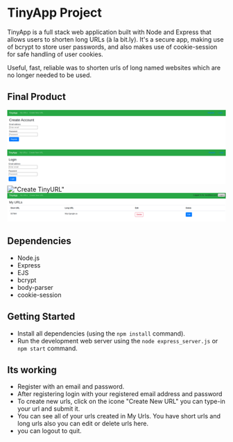 # TinyApp Project

TinyApp is a full stack web application built with Node and Express that allows users to shorten long URLs (à la bit.ly).
It's a secure app, making use of bcrypt to store user passwords, and also makes use of cookie-session for safe handling of user cookies. 

Useful, fast, reliable was to shorten urls of long named websites which are no longer needed to be used.
## Final Product


!["Create Account"](https://github.com/Rabhas01/tinyapp-/blob/master/docs/create_user.png?raw=true)
!["Login Page"](https://github.com/Rabhas01/tinyapp-/blob/master/docs/LogIn_page.png?raw=true)
!["Create TinyURL"](https://user-images.githubusercontent.com/99258125/160058127-194435ed-fc6f-4cbb-b22a-26477a2a9386.png)
!["My url page"](https://github.com/Rabhas01/tinyapp-/blob/master/docs/My_url.png?raw=true)


## Dependencies

- Node.js
- Express
- EJS
- bcrypt
- body-parser
- cookie-session


## Getting Started

- Install all dependencies (using the `npm install` command).
- Run the development web server using the `node express_server.js` or `npm start` command.

## Its working

- Register with an email and password.
- After registering login with your registered email address and password
- To create new urls, click on the icone "Create New URL" you can type-in your url and submit it.
- You can see all of your urls created in My Urls. You have short urls and long urls also you can edit or delete urls here.
- you can logout to quit.
